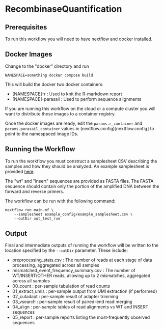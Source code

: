 # RecombinaseQuantification

## Prerequisites

To run this workflow you will need to have nextflow and docker installed.

## Docker Images

Change to the "docker" directory and run

```
NAMESPACE=something docker compose build
```

This will build the docker two docker containers:

- [NAMESPACE]-r : Used to knit the R-markdown report
- [NAMESPACE]-parasail : Used to perform sequence alignments

If you are running this workflow on the cloud or a compute cluster you will want to distribute these images to a container registry.

Once the docker images are ready, edit the `params.r_container` and `params.parasail_container` values in (nextflow.config)[nextflow.config] to point to the namespaced image IDs.

## Running the Workflow

To run the workflow you must construct a samplesheet CSV describing the samples and how they should be analyzed. An example samplesheet is provided [here](example_config/example_samplesheet.csv).

The "wt" and "insert" sequences are provided as FASTA files. The FASTA sequence should contain only the portion of the amplified DNA between the forward and reverse primers.

The workflow can be run with the following command:

```
nextflow run main.nf \
    --samplesheet example_config/example_samplesheet.csv \
    --outDir out_test_run
```

## Output

Final and intermediate outputs of running the workflow will be written to the location specified by the `--outDir` parameter. These include:

- preprocessing_stats.csv : The number of reads at each stage of data processing, aggregated across all samples
- mismatched_event_frequency_summary.csv : The number of WT/INSERT/OTHER reads, allowing up to 2 mismatches, aggregated across all samples
- 00_count : per-sample tabulation of read counts
- 01_extract_umis : per-sample output from UMI extraction (if performed)
- 02_cutadapt : per-sample result of adapter trimming
- 03_vsearch : per-sample result of paired-end read merging
- 04_align : per-sample tables of read alignments vs WT and INSERT sequences
- 05_report : per-sample reports listing the most-frequently observed sequences
